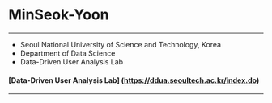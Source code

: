 # MinSeok-Yoon
------------------------
- Seoul National University of Science and Technology, Korea
- Department of Data Science
- Data-Driven User Analysis Lab
#### [Data-Driven User Analysis Lab] (https://ddua.seoultech.ac.kr/index.do)
------------------------
